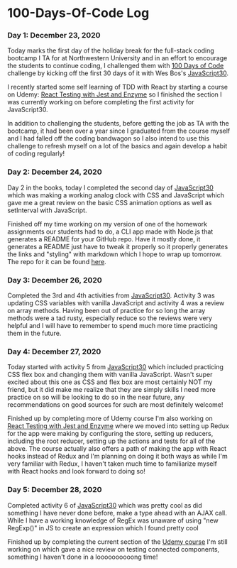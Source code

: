 # 100-Days-Of-Code Log

### Day 1: December 23, 2020

Today marks the first day of the holiday break for the full-stack coding bootcamp I TA for at Northwestern University and in an effort to encourage the students to continue coding, I challenged them with [100 Days of Code](https://www.100daysofcode.com/) challenge by kicking off the first 30 days of it with Wes Bos's [JavaScript30](https://javascript30.com/).

I recently started some self learning of TDD with React by starting a course on Udemy: [React Testing with Jest and Enzyme](https://www.udemy.com/share/101ZdQA0oddV9QR3Q=/) so I finished the section I was currently working on before completing the first activity for JavaScript30.

In addition to challenging the students, before getting the job as TA with the bootcamp, it had been over a year since I graduated from the course myself and I had falled off the coding bandwagon so I also intend to use this challenge to refresh myself on a lot of the basics and again develop a habit of coding regularly!

### Day 2: December 24, 2020
Day 2 in the books, today I completed the second day of [JavaScript30](https://javascript30.com/) which was making
a working analog clock with CSS and JavaScript which gave me a great review on the basic CSS animation options as well as setInterval with JavaScript.

Finished off my time working on my version of one of the homework assignments our students had to do, a CLI app made with Node.js that generates a README for your GitHub repo. Have it mostly done, it generates a README just have to tweak it properly so it properly generates the links and
"styling" with markdown which I hope to wrap up tomorrow. The repo for it can be found [here](https://github.com/tonythetiger323/README-generator/).

### Day 3: December 26, 2020
Completed the 3rd and 4th activities from [JavaScript30](https://javascript30.com). Activity 3 was updating CSS variables with vanilla JavaScript and activity 4 was a review on array methods. Having been out of practice for so long the array methods were a tad rusty, especially reduce so the reviews were very helpful and I will have to remember to spend much more time practicing them in the future.

### Day 4: December 27, 2020
Today started with activity 5 from [JavaScript30](https://javascript30.com) which included practicing CSS flex box and changing them with vanilla JavaScript. Wasn't super excited about this one as CSS and flex box are most certainly NOT my friend, but it did make me realize that they are simply skills I need more practice on so will be looking to do so in the near future, any recommendations on good sources for such are most definitely welcome! 

Finished up by completing more of Udemy course I'm also working on [React Testing with Jest and Enzyme](https://www.udemy.com/share/101ZdQA0oddV9QR3Q=/) where we moved into setting up Redux for the app were making by configuring the store, setting up reducers, including the root reducer, setting up the actions and tests for all of the above. The course actually also offers a path of making the app with React hooks instead of Redux and I'm planning on doing it both ways as while I'm very familiar with Redux, I haven't taken much time to familiarize myself with React hooks and look forward to doing so!

### Day 5: December 28, 2020
Completed activity 6 of [JavaScript30](https://javascript30.com) which was pretty cool as did something I have never done before, make a type ahead with an AJAX call. While I have a working knowledge of RegEx was unaware of using "new RegExp()" in JS to create an expression which I found pretty cool

Finished up by completing the current section of the [Udemy course](https://www.udemy.com/share/101ZdQA0oddV9QR3Q=/) I'm still working on which gave a nice review on testing connected components, something I haven't done in a loooooooooong time!

